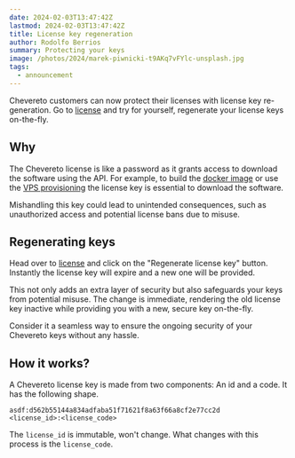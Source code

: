 ```yaml
---
date: 2024-02-03T13:47:42Z
lastmod: 2024-02-03T13:47:42Z
title: License key regeneration
author: Rodolfo Berrios
summary: Protecting your keys
image: /photos/2024/marek-piwnicki-t9AKq7vFYlc-unsplash.jpg
tags:
  - announcement
---
```


Chevereto customers can now protect their licenses with license key re-generation. Go to [license](https://chevereto.com/panel/license) and try for yourself, regenerate your license keys on-the-fly.

## Why

The Chevereto license is like a password as it grants access to download the software using the API. For example, to build the [docker image](https://github.com/chevereto/docker) or use the [VPS provisioning](https://github.com/chevereto/vps) the license key is essential to download the software.

Mishandling this key could lead to unintended consequences, such as unauthorized access and potential license bans due to misuse.

## Regenerating keys

Head over to [license](https://chevereto.com/panel/license) and click on the "Regenerate license key" button. Instantly the license key will expire and a new one will be provided.

This not only adds an extra layer of security but also safeguards your keys from potential misuse. The change is immediate, rendering the old license key inactive while providing you with a new, secure key on-the-fly.

Consider it a seamless way to ensure the ongoing security of your Chevereto keys without any hassle.

## How it works?

A Chevereto license key is made from two components: An id and a code. It has the following shape.

```plain
asdf:d562b55144a834adfaba51f71621f8a63f66a8cf2e77cc2d
<license_id>:<license_code>
```

The `license_id` is immutable, won't change. What changes with this process is the `license_code`.
